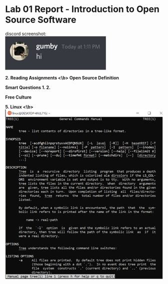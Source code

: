 # Lab 01 Report - Introduction to Open Source Software

discord screenshot: <br />
![discord_screenshot](screenshot.PNG)

<b> 2. Reading Assignments <\b>
Open Source Definition

Smart Questions
1. 
2. 

Free Culture

<b> 5. Linux <\b>
![tree screenshot](tree.PNG)
  
